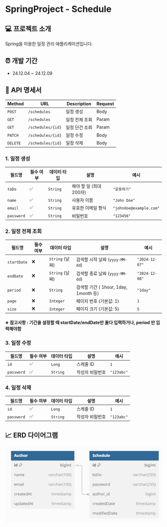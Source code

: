# SpringProject - Schedule

## 💻 프로젝트 소개
Spring을 이용한 일정 관리 애플리케이션입니다.

## ⏰ 개발 기간
* 24.12.04 ~ 24.12.09

## 📌 API 명세서

| Method   | URL                | Description | Request |
|----------|--------------------|-------------|---------|
| `POST`   | `/schedules`       | 일정 생성       | Body
| `GET`    | `/schedules`       | 일정 전체 조회    | Param
| `GET`    | `/schedules/{id}`  | 일정 단건 조회    | Param
| `PATCH`  | `/schedules/{id}`  | 일정 수정       | Body
| `DELETE` | `/schedules/{id}` | 일정 삭제       | Body

### 1. 일정 생성

| 필드명      | 필수 여부 | 데이터 타입      | 설명                       | 예시                     |
|-------------|-----------|-----------------|----------------------------|--------------------------|
| `toDo`      | ✅        | `String`        | 해야 할 일 (최대 200자)     | `"운동하기"`             |
| `name`      | ✅        | `String`        | 사용자 이름                 | `"John Doe"`             |
| `email`     | ✅        | `String`        | 유효한 이메일 형식          | `"johndoe@example.com"`  |
| `password`  | ✅        | `String`        | 비밀번호                    | `"123456"`               |

### 2. 일정 전체 조회

| 필드명         | 필수 여부 | 데이터 타입        | 설명                              | 예시             |
|-------------|-----------|---------------|---------------------------------|----------------|
| `startDate` | ❌        | `String` (날짜) | 검색할 시작 날짜 (`yyyy-MM-dd`)        | `"2024-12-07"` |
| `endDate`   | ❌        | `String` (날짜) | 검색할 종료 날짜 (`yyyy-MM-dd`)        | `"2024-12-08"` |
| `period`    | ❌        | `String`      | 검색할 기간 ( 1hour, 1day, 1month 등) | `"1day"`         |
| `page`      | ❌        | `Integer`     | 페이지 번호 (기본값: 1)                 | `1`            |
| `size`      | ❌        | `Integer`     | 페이지 크기 (기본값: 5)                 | `5`            |

#### ※ 참고사항 : 기간을 설정할 때 startDate/endDate만 둘다 입력하거나, period 만 입력해야함

### 3. 일정 수정
| 필드명        | 필수 여부 | 데이터 타입   | 설명       | 예시       |
|------------|-----------|----------|----------|----------|
| `id`       | ✅        | `Long`   | 스케줄 ID   | `1`      |
| `password` | ✅        | `String` | 작성자 비밀번호 | `"123abc"` |

### 4. 일정 삭제
| 필드명 | 필수 여부 | 데이터 타입 | 설명      | 예시   |
|--------|-----------|------------|-----------|--------|
| `id`   | ✅        | `Long`     | 스케줄 ID | `1`    |
| `password` | ✅        | `String` | 작성자 비밀번호 | `"123abc"` |

## 📈 ERD 다이어그램

![img.png](img.png)